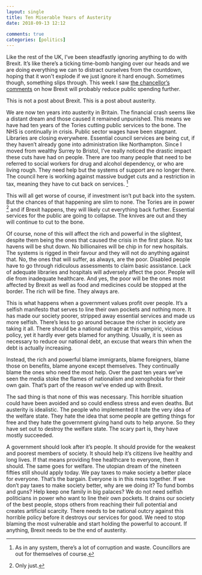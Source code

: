```yaml
---  
layout: single  
title: Ten Miserable Years of Austerity  
date: 2018-09-13 12:12  
  
comments: true  
categories: [politics]  
---  
```


Like the rest of the UK, I’ve been steadfastly ignoring anything to do with Brexit. It’s like there’s a ticking time-bomb hanging over our heads and we are doing everything we can to distract ourselves from the countdown, hoping that it won't explode if we just ignore it hard enough. Sometimes though, something slips through. This week I saw <a href="https://www.theguardian.com/politics/2018/sep/06/spending-cuts-likely-hammond-no-deal-brexit-operation-yellowhammer">the chancellor’s comments</a> on how Brexit will probably reduce public spending further.  
<!--more-->
This is not a post about Brexit. This is a post about austerity.  

We are now ten years into austerity in Britain. The financial crash seems like a distant dream and those caused it remained unpunished. This means we have had ten years of the Tories cutting public services to the bone. The NHS is continually in crisis. Public sector wages have been stagnant. Libraries are closing everywhere. Essential council services are being cut, if they haven’t already gone into administration like Northampton. Since I moved from wealthy Surrey to Bristol, I’ve really noticed the drastic impact these cuts have had on people. There are too many people that need to be referred to social workers for drug and alcohol dependency, or who are living rough. They need help but the systems of support are no longer there. The council here is working against massive budget cuts and a restriction in tax, meaning they have to cut back on services. [^1]

This will all get worse of course, if investment isn’t put back into the system. But the chances of that happening are slim to none. The Tories are in power [^2] and if Brexit happens, they will likely cut everything back further. Essential services for the public are going to collapse. The knives are out and they will continue to cut to the bone.  

Of course, none of this will affect the rich and powerful in the slightest, despite them being the ones that caused the crisis in the first place. No tax havens will be shut down. No billionaires will be chip in for new hospitals. The systems is rigged in their favour and they will not do anything against that. No, the ones that will suffer, as always, are the poor. Disabled people have to go through ridiculous assessments to claim basic assistance. Lack of adequate libraries and hospitals will adversely affect the poor. People will die from inadequate healthcare. And yes, the poor will be the ones most affected by Brexit as well as food and medicines could be stopped at the border. The rich will be fine. They always are.  

This is what happens when a government values profit over people. It’s a selfish manifesto that serves to line their own pockets and nothing more. It has made our society poorer, stripped away essential services and made us more selfish. There’s less to go around because the richer in society are taking it all. There should be a national outrage at this vampiric, vicious policy, yet it hardly ever gets blamed for anything. Usually, it is seen as necessary to reduce our national debt, an excuse that wears thin when the debt is actually increasing.   

Instead, the rich and powerful blame immigrants, blame foreigners, blame those on benefits, blame anyone except themselves. They continually blame the ones who need the most help. Over the past ten years we’ve seen the media stoke the flames of nationalism and xenophobia for their own gain. That’s part of the reason we’ve ended up with Brexit.   

The sad thing is that none of this was necessary. This horrible situation could have been avoided and so could endless stress and even deaths. But austerity is idealistic. The people who implemented it hate the very idea of the welfare state. They hate the idea that some people are getting things for free and they hate the government giving hand outs to help anyone. So they have set out to destroy the welfare state. The scary part is, they have mostly succeeded.   

A government should look after it’s people. It should provide for the weakest and poorest members of society. It should help it’s citizens live healthy and long lives. If that means providing free healthcare to everyone, then it should. The same goes for welfare. The utopian dream of the nineteen fifties still should apply today. We pay taxes to make society a better place for everyone. That’s the bargain. Everyone is in this mess together. If we don’t pay taxes to make society better, why are we doing it? To fund bombs and guns? Help keep one family in big palaces? We do not need selfish politicians in power who want to line their own pockets. It drains our society of the best people, stops others from reaching their full potential and creates artificial scarcity. There needs to be national outcry against this horrible policy before it destroys our services for good. We need to stop blaming the most vulnerable and start holding the powerful to account. If anything, Brexit needs to be the end of austerity.  

[^1]: As in any system, there’s a lot of corruption and waste. Councillors are out for themselves of course.   
[^2]: Only just.
